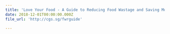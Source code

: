 ```yaml
---
title: 'Love Your Food - A Guide to Reducing Food Wastage and Saving Money'
date: 2018-12-01T00:00:00.000Z
file_url: 'http://cgs.sg/fwrguide'

---
```


